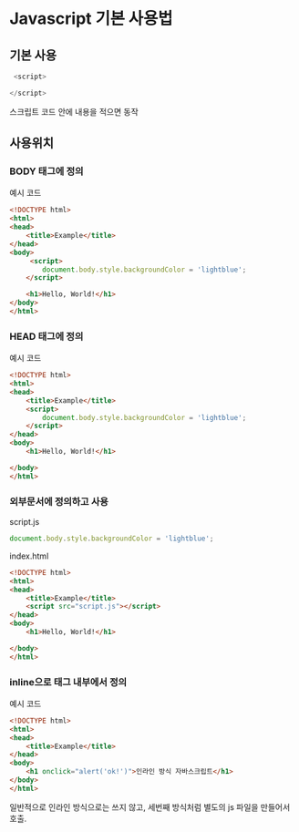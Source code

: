 # Javascript 기본 사용법

## 기본 사용 

~~~javascript
 <script>

</script>
~~~
스크립트 코드 안에 내용을 적으면 동작

## 사용위치

### BODY 태그에 정의

예시 코드
~~~html
<!DOCTYPE html>
<html>
<head>
    <title>Example</title>
</head>
<body>
     <script>
        document.body.style.backgroundColor = 'lightblue';
    </script>

    <h1>Hello, World!</h1>
</body>
</html>

~~~
### HEAD 태그에 정의

예시 코드
~~~html
<!DOCTYPE html>
<html>
<head>
    <title>Example</title>
    <script>
        document.body.style.backgroundColor = 'lightblue';
    </script>
</head>
<body>
    <h1>Hello, World!</h1>

</body>
</html>
~~~
### 외부문서에 정의하고 사용

script.js

~~~js
document.body.style.backgroundColor = 'lightblue';
~~~

index.html

~~~html
<!DOCTYPE html>
<html>
<head>
    <title>Example</title>
    <script src="script.js"></script>
</head>
<body>
    <h1>Hello, World!</h1>

</body>
</html>
~~~

### inline으로 태그 내부에서 정의

예시 코드
~~~html
<!DOCTYPE html>
<html>
<head>
    <title>Example</title>
</head>
<body>
    <h1 onclick="alert('ok!')">인라인 방식 자바스크립트</h1>
</body>
</html>
~~~

일반적으로 인라인 방식으로는 쓰지 않고, 세번째 방식처럼 별도의 js 파일을 만들어서 호출.